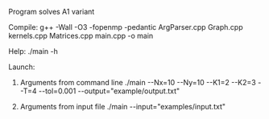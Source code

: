 Program solves A1 variant

Compile:
g++ -Wall -O3 -fopenmp -pedantic ArgParser.cpp Graph.cpp kernels.cpp Matrices.cpp main.cpp -o main

Help: ./main -h

Launch:
1) Arguments from command line
./main --Nx=10 --Ny=10 --K1=2 --K2=3 --T=4 --tol=0.001 --output="example/output.txt"

2) Arguments from input file
./main --input="examples/input.txt"

